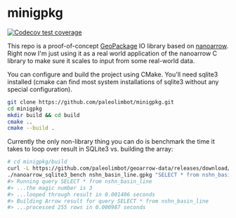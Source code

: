 
# minigpkg

[![Codecov test coverage](https://codecov.io/gh/paleolimbot/minigpkg/branch/main/graph/badge.svg)](https://app.codecov.io/gh/paleolimbot/minigpkg?branch=main)

This repo is a proof-of-concept [GeoPackage](https://www.geopackage.org/) IO library based on [nanoarrow](https://github.com/apache/arrow-nanoarrow). Right now I'm just using it as a real world application of the nanoarrow C library to make sure it scales to input from some real-world data.

You can configure and build the project using CMake. You'll need sqlite3 installed (cmake can find most system installations of sqlite3 without any special configuration).

```bash
git clone https://github.com/paleolimbot/minigpkg.git
cd minigpkg
mkdir build && cd build
cmake ..
cmake --build .
```

Currently the only non-library thing you can do is benchmark the time it takes to loop over result in SQLite3 vs. building the array:

```bash
# cd minigpkg/build
curl -L https://github.com/paleolimbot/geoarrow-data/releases/download/v0.0.1/nshn_basin_line.gpkg --output nshn_basin_line.gpkg
./nanoarrow_sqlite3_bench nshn_basin_line.gpkg "SELECT * from nshn_basin_line" 
#> Running query SELECT * from nshn_basin_line
#> ...the magic number is 3
#> ...looped through result in 0.001406 seconds
#> Building Arrow result for query SELECT * from nshn_basin_line
#> ...processed 255 rows in 0.000987 seconds
```
